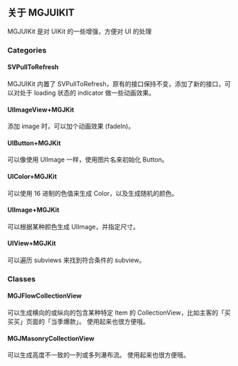 ## 关于 MGJUIKIT

MGJUIKit 是对 UIKit 的一些增强，方便对 UI 的处理

### Categories

#### SVPullToRefresh
MGJUIKit 内置了 SVPullToRefresh，原有的接口保持不变，添加了新的接口，可以对处于 loading 状态的 indicator 做一些动画效果。

#### UIImageView+MGJKit
添加 image 时，可以加个动画效果 (fadeIn)。

#### UIButton+MGJKit
可以像使用 UIImage 一样，使用图片名来初始化 Button。

#### UIColor+MGJKit
可以使用 16 进制的色值来生成 Color，以及生成随机的颜色。

#### UIImage+MGJKit
可以根据某种颜色生成 UIImage，并指定尺寸。

#### UIView+MGJKit
可以遍历 subviews 来找到符合条件的 subview。

### Classes

#### MGJFlowCollectionView
可以生成横向的或纵向的包含某种特定 Item 的 CollectionView，比如主客的「买买买」页面的「当季爆款」。
使用起来也很方便哦。

#### MGJMasonryCollectionView
可以生成高度不一致的一列或多列瀑布流。
使用起来也很方便哦。
